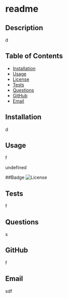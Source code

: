 # readme

  ## Description
  d
  
  
  ## Table of Contents 
  * [Installation](#installation)
  * [Usage](#usage)
 * [License](#license)
  * [Tests](#tests)
  * [Questions](#questions)
  * [GitHub](#github)
  * [Email](#email)
  
  
  ## Installation 
  d
  
  ## Usage
  f

  undefined

  ##Badge
  ![License](https://img.shields.io/badge/License-MIT-lightblue.svg)
  
  ## Tests 
  f
  
  ## Questions
  s
  
  ## GitHub 
  f
  
  ## Email
  sdf
